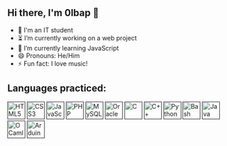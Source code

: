 ## Hi there, I'm 0lbap 👋


- :cherry_blossom: I'm an IT student
- :hourglass_flowing_sand: I’m currently working on a web project
- :seedling: I’m currently learning JavaScript
- :smile: Pronouns: He/Him
- :zap: Fun fact: I love music!

## Languages practiced:

[<img src="https://cdn.jsdelivr.net/gh/devicons/devicon/icons/html5/html5-original.svg" width=40 alt="HTML5" />]()
[<img src="https://cdn.jsdelivr.net/gh/devicons/devicon/icons/css3/css3-original.svg" width=40 alt="CSS3" />]()
[<img src="https://cdn.jsdelivr.net/gh/devicons/devicon/icons/javascript/javascript-original.svg" width=40 alt="JavaScript" />]()
[<img src="https://cdn.jsdelivr.net/gh/devicons/devicon/icons/php/php-original.svg" width=40 alt="PHP" />]()
[<img src="https://cdn.jsdelivr.net/gh/devicons/devicon/icons/mysql/mysql-original.svg" width=40 alt="MySQL" />]()
[<img src="https://cdn.jsdelivr.net/gh/devicons/devicon/icons/oracle/oracle-original.svg" width=40 alt="Oracle" />]()
[<img src="https://cdn.jsdelivr.net/gh/devicons/devicon/icons/c/c-original.svg" width=40 alt="C" />]()
[<img src="https://cdn.jsdelivr.net/gh/devicons/devicon/icons/cplusplus/cplusplus-original.svg" width=40 alt="C++" />]()
[<img src="https://cdn.jsdelivr.net/gh/devicons/devicon/icons/python/python-original.svg" width=40 alt="Python" />]()
[<img src="https://cdn.jsdelivr.net/gh/devicons/devicon/icons/bash/bash-original.svg" width=40 alt="Bash" />]()
[<img src="https://cdn.jsdelivr.net/gh/devicons/devicon/icons/java/java-original.svg" width=40 alt="Java" />]()
[<img src="https://cdn.jsdelivr.net/gh/devicons/devicon/icons/ocaml/ocaml-original.svg" width=40 alt="OCaml" />]()
[<img src="https://cdn.jsdelivr.net/gh/devicons/devicon/icons/arduino/arduino-original.svg" width=40 alt="Arduino" />]()

